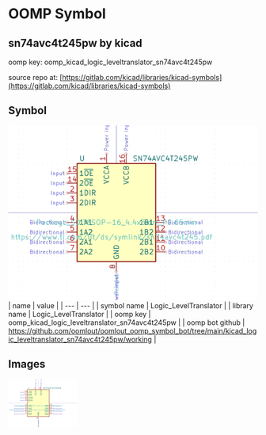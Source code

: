 # OOMP Symbol  
## sn74avc4t245pw  by kicad  
  
oomp key: oomp_kicad_logic_leveltranslator_sn74avc4t245pw  
  
source repo at: [https://gitlab.com/kicad/libraries/kicad-symbols](https://gitlab.com/kicad/libraries/kicad-symbols)  
## Symbol  
  
[![working.png](working_600.png)](working.png)  
| name | value | 
| --- | --- | 
| symbol name | Logic_LevelTranslator | 
| library name | Logic_LevelTranslator | 
| oomp key | oomp_kicad_logic_leveltranslator_sn74avc4t245pw | 
| oomp bot github | https://github.com/oomlout/oomlout_oomp_symbol_bot/tree/main/kicad_logic_leveltranslator_sn74avc4t245pw/working | 
## Images  
  
[![working.png](working_140.png)](working.png)  

